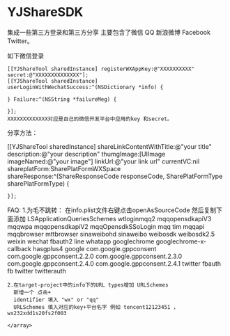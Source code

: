 # YJShareSDK
集成一些第三方登录和第三方分享 主要包含了微信 QQ 新浪微博 Facebook Twitter。

如下微信登录

    [[YJShareTool sharedInstance] registerWXAppKey:@"XXXXXXXXXX" secret:@"XXXXXXXXXXXXXX"];
    [[YJShareTool sharedInstance] userLoginWithWechatSuccess:^(NSDictionary *info) {
        
    } Failure:^(NSString *failureMeg) {
        
    }];
    XXXXXXXXXXXXX对应是自己的微信开发平台中应用的key 和secret。
    
    
 分享方法：
 
 [[YJShareTool sharedInstance] shareLinkContentWithTitle:@"your title" description:@"your description" thumgImage:[UIImage imageNamed:@"your image"] linkUrl:@"your link url" currentVC:nil shareplatForm:SharePlatFormWXSpace shareResponse:^(ShareResponseCode responseCode, SharePlatFormType sharePlatFormType) {
        
    }];
    
 FAQ:
 1.为毛不跳转：
 在info.plist文件右键点击openAsSourceCode 然后复制下面添加
 <key>LSApplicationQueriesSchemes</key>
	<array>
		<string>wtloginmqq2</string>
		<string>mqqopensdkapiV3</string>
		<string>mqqwpa</string>
		<string>mqqopensdkapiV2</string>
		<string>mqqOpensdkSSoLogin</string>
		<string>mqq</string>
		<string>tim</string>
		<string>mqqapi</string>
		<string>mqqbrowser</string>
		<string>mttbrowser</string>
		<string>sinaweibohd</string>
		<string>sinaweibo</string>
		<string>weibosdk</string>
		<string>weibosdk2.5</string>
		<string>weixin</string>
		<string>wechat</string>
		<string>fbauth2</string>
		<string>line</string>
		<string>whatapp</string>
		<string>googlechrome</string>
		<string>googlechrome-x-callback</string>
		<string>hasgplus4</string>
		<string>google</string>
		<string>com.google.gppconsent</string>
		<string>com.google.gppconsent.2.2.0</string>
		<string>com.google.gppconsent.2.3.0</string>
		<string>com.google.gppconsent.2.4.0</string>
		<string>com.google.gppconsent.2.4.1</string>
		<string>twitter</string>
		<string>fbauth</string>
		<string>fb</string>
		<string>twitter</string>
		<string>twitterauth</string>
	</array>
    
    2.在target-project中的info下的URL types增加 URLSchemes
      新增一个 点击+
      identifier 填入 "wx" or "qq"
      URLSchemes 填入对应的key+平台名字 例如 tencent12123451 ， wx232xdd1s20fs2f003
    
	</array>
